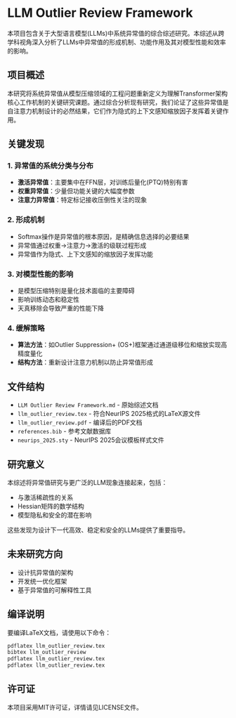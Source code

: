 # LLM Outlier Review Framework

本项目包含关于大型语言模型(LLMs)中系统异常值的综合综述研究。本综述从跨学科视角深入分析了LLMs中异常值的形成机制、功能作用及其对模型性能和效率的影响。

## 项目概述

本研究将系统异常值从模型压缩领域的工程问题重新定义为理解Transformer架构核心工作机制的关键研究课题。通过综合分析现有研究，我们论证了这些异常值是自注意力机制设计的必然结果，它们作为隐式的上下文感知缩放因子发挥着关键作用。

## 关键发现

### 1. 异常值的系统分类与分布
- **激活异常值**：主要集中在FFN层，对训练后量化(PTQ)特别有害
- **权重异常值**：少量但功能关键的大幅度参数
- **注意力异常值**：特定标记接收压倒性关注的现象

### 2. 形成机制
- Softmax操作是异常值的根本原因，是精确信息选择的必要结果
- 异常值通过权重→注意力→激活的级联过程形成
- 异常值作为隐式、上下文感知的缩放因子发挥功能

### 3. 对模型性能的影响
- 是模型压缩特别是量化技术面临的主要障碍
- 影响训练动态和稳定性
- 天真移除会导致严重的性能下降

### 4. 缓解策略
- **算法方法**：如Outlier Suppression+ (OS+)框架通过通道级移位和缩放实现高精度量化
- **结构方法**：重新设计注意力机制以防止异常值形成

## 文件结构

- `LLM Outlier Review Framework.md` - 原始综述文档
- `llm_outlier_review.tex` - 符合NeurIPS 2025格式的LaTeX源文件
- `llm_outlier_review.pdf` - 编译后的PDF文档
- `references.bib` - 参考文献数据库
- `neurips_2025.sty` - NeurIPS 2025会议模板样式文件

## 研究意义

本综述将异常值研究与更广泛的LLM现象连接起来，包括：
- 与激活稀疏性的关系
- Hessian矩阵的数学结构
- 模型隐私和安全的潜在影响

这些发现为设计下一代高效、稳定和安全的LLMs提供了重要指导。

## 未来研究方向

- 设计抗异常值的架构
- 开发统一优化框架
- 基于异常值的可解释性工具

## 编译说明

要编译LaTeX文档，请使用以下命令：

```bash
pdflatex llm_outlier_review.tex
bibtex llm_outlier_review
pdflatex llm_outlier_review.tex
pdflatex llm_outlier_review.tex
```

## 许可证

本项目采用MIT许可证，详情请见LICENSE文件。